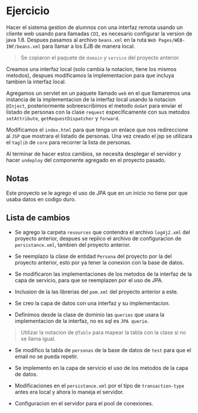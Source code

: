 # Ejercicio

Hacer el sistema gestion de alumnos con una interfaz remota usando un cliente web usando
para llamadas `CDI`, es necesario configurar la version de java 1.8. Despues pasamos al
archivo `beans.xml` en la ruta `Web Pages/WEB-INF/beans.xml` para llamar a los EJB de manera
local.

> Se copiaron el paquete de `domain` y `service` del proyecto anterior.

Creamos una interfaz local (solo cambia la notacion, tiene los mismos metodos), despues
modificamos la implementacion para que incluya tambien la interfaz local.

Agregamos un servlet en un paquete llamado `web` en el que llamaremos una instancia de
la implementacion de la interfaz local usando la notacion `@Inject`, posteriormente
sobreescribimos el metodo `doGet` para enviar el listado de personas con la clase `request`
especificamente con sus metodos `setAttribute`, `getRequestDispatcher` y `forward`.

Modificamos el `index.html` para que tenga un enlace que nos redireccione al `JSP` que
mostrara el listado de personas. Una vez creado el jsp se utilizara el `taglib` de `core`
para recorrer la lista de personas.

Al terminar de hacer estos cambios, se necesita desplegar el servidor y hacer `undeploy` del
componente agregado en el proyecto pasado.

## Notas

Este proyecto se le agrego el uso de JPA que en un
inicio no tiene por que usaba datos en codigo duro.

## Lista de cambios

* Se agrego la carpeta `resources` que contendra el archivo `log4j2.xml` del proyecto anterior, despues se replico el archivo de configuracion de `persistance.xml`, tambien del proyecto anterior.

* Se reemplazo la clase de entidad `Persona` del proyecto por la del proyecto anterior, esto por ya tener la conexion con la base de datos.

* Se modificaron las implementaciones de los metodos de la interfaz de la capa de servicio, para
que se reemplazen por el uso de JPA.

* Inclusion de la las librerias del `pom.xml` del proyecto anterior a este.

* Se creo la capa de datos con una interfaz y su implementacion.

* Definimos desde la clase de dominio las `queries` que usara la implementacion de la interfaz, no es sql es `JPA querie`.

> Utilizar la notacion de `@Table` para mapear la tabla con la clase si no se llama igual.

* Se modifico la tabla de `personas` de la base de datos de `test` para que el email no se pueda repetir.
* Se implemento en la capa de servicio el uso de los metodos de la capa de datos.

* Modificaciones en el `persistance.xml` por el tipo de `transaction-type` antes era local y ahora lo maneja el servidor.

* Configuracion en el servidor para el pool de conexiones.
